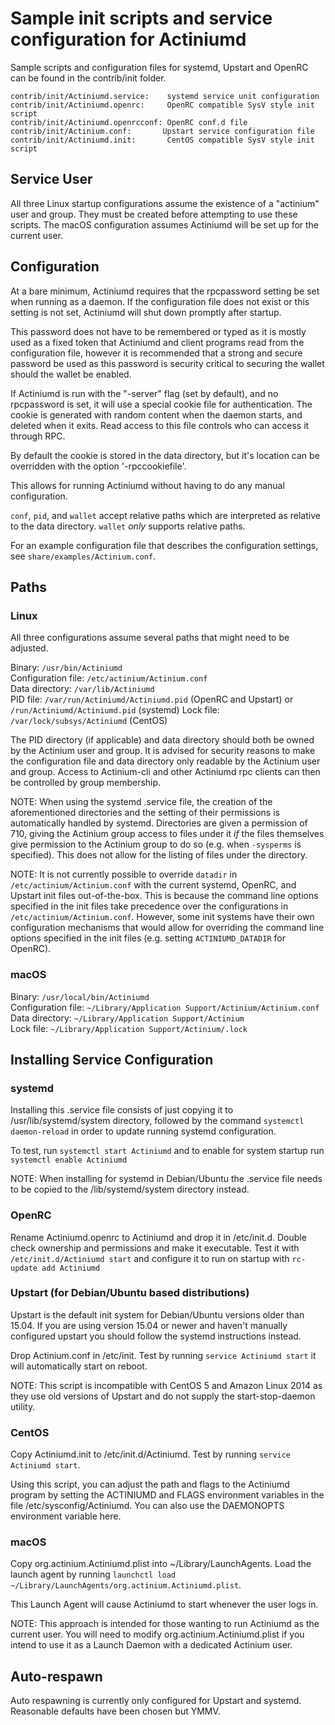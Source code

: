 Sample init scripts and service configuration for Actiniumd
==========================================================

Sample scripts and configuration files for systemd, Upstart and OpenRC
can be found in the contrib/init folder.

    contrib/init/Actiniumd.service:    systemd service unit configuration
    contrib/init/Actiniumd.openrc:     OpenRC compatible SysV style init script
    contrib/init/Actiniumd.openrcconf: OpenRC conf.d file
    contrib/init/Actinium.conf:       Upstart service configuration file
    contrib/init/Actiniumd.init:       CentOS compatible SysV style init script

Service User
---------------------------------

All three Linux startup configurations assume the existence of a "actinium" user
and group.  They must be created before attempting to use these scripts.
The macOS configuration assumes Actiniumd will be set up for the current user.

Configuration
---------------------------------

At a bare minimum, Actiniumd requires that the rpcpassword setting be set
when running as a daemon.  If the configuration file does not exist or this
setting is not set, Actiniumd will shut down promptly after startup.

This password does not have to be remembered or typed as it is mostly used
as a fixed token that Actiniumd and client programs read from the configuration
file, however it is recommended that a strong and secure password be used
as this password is security critical to securing the wallet should the
wallet be enabled.

If Actiniumd is run with the "-server" flag (set by default), and no rpcpassword is set,
it will use a special cookie file for authentication. The cookie is generated with random
content when the daemon starts, and deleted when it exits. Read access to this file
controls who can access it through RPC.

By default the cookie is stored in the data directory, but it's location can be overridden
with the option '-rpccookiefile'.

This allows for running Actiniumd without having to do any manual configuration.

`conf`, `pid`, and `wallet` accept relative paths which are interpreted as
relative to the data directory. `wallet` *only* supports relative paths.

For an example configuration file that describes the configuration settings,
see `share/examples/Actinium.conf`.

Paths
---------------------------------

### Linux

All three configurations assume several paths that might need to be adjusted.

Binary:              `/usr/bin/Actiniumd`  
Configuration file:  `/etc/actinium/Actinium.conf`  
Data directory:      `/var/lib/Actiniumd`  
PID file:            `/var/run/Actiniumd/Actiniumd.pid` (OpenRC and Upstart) or `/run/Actiniumd/Actiniumd.pid` (systemd)
Lock file:           `/var/lock/subsys/Actiniumd` (CentOS)  

The PID directory (if applicable) and data directory should both be owned by the
Actinium user and group. It is advised for security reasons to make the
configuration file and data directory only readable by the Actinium user and
group. Access to Actinium-cli and other Actiniumd rpc clients can then be
controlled by group membership.

NOTE: When using the systemd .service file, the creation of the aforementioned
directories and the setting of their permissions is automatically handled by
systemd. Directories are given a permission of 710, giving the Actinium group
access to files under it _if_ the files themselves give permission to the
Actinium group to do so (e.g. when `-sysperms` is specified). This does not allow
for the listing of files under the directory.

NOTE: It is not currently possible to override `datadir` in
`/etc/actinium/Actinium.conf` with the current systemd, OpenRC, and Upstart init
files out-of-the-box. This is because the command line options specified in the
init files take precedence over the configurations in
`/etc/actinium/Actinium.conf`. However, some init systems have their own
configuration mechanisms that would allow for overriding the command line
options specified in the init files (e.g. setting `ACTINIUMD_DATADIR` for
OpenRC).

### macOS

Binary:              `/usr/local/bin/Actiniumd`  
Configuration file:  `~/Library/Application Support/Actinium/Actinium.conf`  
Data directory:      `~/Library/Application Support/Actinium`  
Lock file:           `~/Library/Application Support/Actinium/.lock`  

Installing Service Configuration
-----------------------------------

### systemd

Installing this .service file consists of just copying it to
/usr/lib/systemd/system directory, followed by the command
`systemctl daemon-reload` in order to update running systemd configuration.

To test, run `systemctl start Actiniumd` and to enable for system startup run
`systemctl enable Actiniumd`

NOTE: When installing for systemd in Debian/Ubuntu the .service file needs to be copied to the /lib/systemd/system directory instead.

### OpenRC

Rename Actiniumd.openrc to Actiniumd and drop it in /etc/init.d.  Double
check ownership and permissions and make it executable.  Test it with
`/etc/init.d/Actiniumd start` and configure it to run on startup with
`rc-update add Actiniumd`

### Upstart (for Debian/Ubuntu based distributions)

Upstart is the default init system for Debian/Ubuntu versions older than 15.04. If you are using version 15.04 or newer and haven't manually configured upstart you should follow the systemd instructions instead.

Drop Actinium.conf in /etc/init.  Test by running `service Actiniumd start`
it will automatically start on reboot.

NOTE: This script is incompatible with CentOS 5 and Amazon Linux 2014 as they
use old versions of Upstart and do not supply the start-stop-daemon utility.

### CentOS

Copy Actiniumd.init to /etc/init.d/Actiniumd. Test by running `service Actiniumd start`.

Using this script, you can adjust the path and flags to the Actiniumd program by
setting the ACTINIUMD and FLAGS environment variables in the file
/etc/sysconfig/Actiniumd. You can also use the DAEMONOPTS environment variable here.

### macOS

Copy org.actinium.Actiniumd.plist into ~/Library/LaunchAgents. Load the launch agent by
running `launchctl load ~/Library/LaunchAgents/org.actinium.Actiniumd.plist`.

This Launch Agent will cause Actiniumd to start whenever the user logs in.

NOTE: This approach is intended for those wanting to run Actiniumd as the current user.
You will need to modify org.actinium.Actiniumd.plist if you intend to use it as a
Launch Daemon with a dedicated Actinium user.

Auto-respawn
-----------------------------------

Auto respawning is currently only configured for Upstart and systemd.
Reasonable defaults have been chosen but YMMV.
